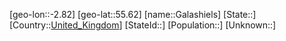 ﻿---
location: [55.62,-2.82]
type: City
tags:
- geo/City


SpocWebEntityId: 30344
isDeleted: false
confidential: public

---
[geo-lon::-2.82]
[geo-lat::55.62]
[name::Galashiels]
[State::]
[Country::[United_Kingdom](geo/Continent/Europe/United_Kingdom.md)]
[StateId::]
[Population::]
[Unknown::]

